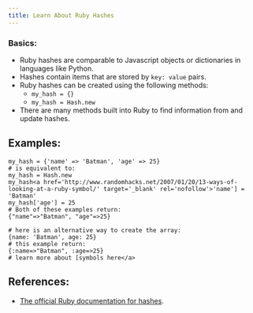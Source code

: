 ```yaml
---
title: Learn About Ruby Hashes
---
```

### Basics:

*   Ruby hashes are comparable to Javascript objects or dictionaries in languages like Python.
*   Hashes contain items that are stored by `key: value` pairs.
*   Ruby hashes can be created using the following methods:
    *   `my_hash = {}`
    *   `my_hash = Hash.new`
*   There are many methods built into Ruby to find information from and update hashes.

## Examples:

    my_hash = {'name' => 'Batman', 'age' => 25}
    # is equivalent to:
    my_hash = Hash.new
    my_hash<a href='http://www.randomhacks.net/2007/01/20/13-ways-of-looking-at-a-ruby-symbol/' target='_blank' rel='nofollow'>'name'] = 'Batman'
    my_hash['age'] = 25
    # Both of these examples return:
    {"name"=>"Batman", "age"=>25}

    # here is an alternative way to create the array:
    {name: 'Batman', age: 25}
    # this example return:
    {:name=>"Batman", :age=>25}
    # learn more about [symbols here</a>

## References:

*   <a href='http://ruby-doc.org/core-2.2.0/Hash.html' target='_blank' rel='nofollow'>The official Ruby documentation for hashes</a>.
